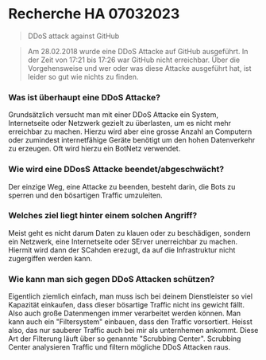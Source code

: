 # Recherche HA 07032023

>DDoS attack against GitHub

>Am 28.02.2018 wurde eine DDoS Attacke auf GitHub ausgeführt.
In der Zeit von 17:21 bis 17:26 war GitHub nicht erreichbar.
Über die Vorgehensweise und wer oder was diese Attacke ausgeführt hat, ist leider so gut wie nichts zu finden.

### Was ist überhaupt eine DDoS Attacke?
Grundsätzlich versucht man mit einer DDoS Attacke ein System, Internetseite oder Netzwerk gezielt zu überlasten, um es nicht mehr erreichbar zu machen. Hierzu wird aber eine grosse Anzahl an Computern oder zumindest internetfähige Geräte benötigt um den hohen Datenverkehr zu erzeugen. Oft wird hierzu ein BotNetz verwendet. 
### Wie wird eine DDosS Attacke beendet/abgeschwächt?
Der einzige Weg, eine Attacke zu beenden, besteht darin, die Bots zu sperren und den bösartigen Traffic umzuleiten.
### Welches ziel liegt hinter einem solchen Angriff?
Meist geht es nicht darum Daten zu klauen oder zu beschädigen, sondern ein Netzwerk, eine Internetseite oder SErver unerreichbar zu machen. Hiermit wird dann der SCahden erezugt, da auf die Infrastruktur nicht zugergiffen werden kann.
### Wie kann man sich gegen DDoS Attacken schützen?
Eigentlich ziemlich einfach, man muss isch bei deinem Dienstleister so viel Kapazität einkaufen, dass dieser bösartige Traffic nicht ins gewicht fällt. Also auch große Datenmengen immer verarbeitet werden können. Man kann auch ein "Filtersystem" einbauen, dass den Traffic vorsortiert. Heisst also, das nur sauberer Traffic auch bei mir als unternhemen ankommt. Diese Art der Filterung läuft über so genannte "Scrubbing Center".
Scrubbing Center analysieren Traffic und filtern mögliche DDoS Attacken raus.